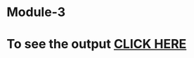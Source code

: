 # Module-3
# To see the output [CLICK HERE](https://gupta-veer-rishabh.github.io/Coursera/Assignments/module-3/index.html)
